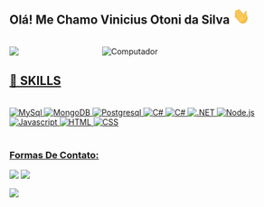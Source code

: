 ## Olá! Me Chamo Vinicius Otoni da Silva  <img  src="https://raw.githubusercontent.com/ABSphreak/ABSphreak/master/gifs/Hi.gif" width="30px">
 <br/>
 <div>
  <a href="https://github.com/ViniciusOtoni">
  <img height="180em" src="https://github-readme-stats.vercel.app/api?username=ViniciusOtoni&show_icons=true&theme=dracula&include_all_commits=true&count_private=true"/>
  <img src="https://raw.githubusercontent.com/MicaelliMedeiros/micaellimedeiros/master/image/computer-illustration.png" min-width="250px" max-width="250px" width="340px" align="right" alt="Computador">
</div>
  
 
## 🚀 SKILLS

<div style="inline_block">
    <br>
     <img alt="MySql" src="https://img.shields.io/badge/MySQL-00000F?style=for-the-badge&logo=mysql&logoColor=white">
     <img alt="MongoDB" src="https://img.shields.io/badge/MongoDB-00000F?style=for-the-badge&logo=mongodb&logoColor=white">
     <img alt="Postgresql" src="https://img.shields.io/badge/Postgresql-00000F?style=for-the-badge&logo=postgresql&logoColor=white">
     <img alt="C#" src="https://img.shields.io/badge/C%23-239120?style=for-the-badge&logo=c-sharp&logoColor=white">
     <img alt="C#" src="https://img.shields.io/badge/C%23-239120?style=for-the-badge&logo=c-sharp&logoColor=white">
     <img alt=".NET" src="https://img.shields.io/badge/.NET-5C2D91?style=for-the-badge&logo=.net&logoColor=whitee"
     <img alt="React" src="https://img.shields.io/badge/React-20232A?style=for-the-badge&logo=react&logoColor=61DAFB">
     <img alt="Node.js" src="https://img.shields.io/badge/Node.js-43853D?style=for-the-badge&logo=node.js&logoColor=white">
     <img alt="Javascript" src="https://img.shields.io/badge/JavaScript-F7DF1E?style=for-the-badge&logo=javascript&logoColor=black">
     <img alt="HTML" src="https://img.shields.io/badge/HTML-239120?style=for-the-badge&logo=html5&logoColor=white">
     <img alt="CSS" src="https://img.shields.io/badge/CSS-239120?&style=for-the-badge&logo=css3&logoColor=white">
     
</div>
<br>
<div> 
 
  ### Formas De Contato:
 
   <a href="https://www.linkedin.com/in/vinicius-otoni-da-silva-b330b3295/" target="_blank"><img src="https://img.shields.io/badge/-LinkedIn-%230077B5?style=for-the-badge&logo=linkedin&logoColor=white" target="_blank"></a> 
  <a href = "mailto:viniciusotonimsv@gmail.com"><img src="https://img.shields.io/badge/-Gmail-%23333?style=for-the-badge&logo=gmail&logoColor=white" target="_blank"></a>

 <div>
   <img height="180em" src="https://github-readme-stats.vercel.app/api/top-langs/?username=ViniciusOtoni&layout=compact&langs_count=7&theme=dracula"  />
 </div>  
 
 


 


 
 
 
 
</div>

